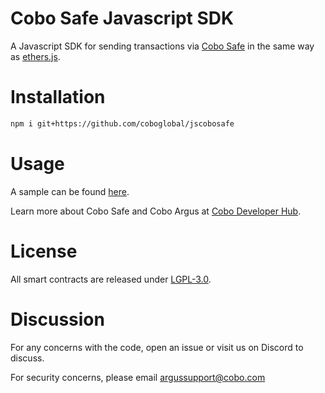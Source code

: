 # Cobo Safe Javascript SDK

A Javascript SDK for sending transactions via [Cobo Safe](https://github.com/coboglobal/cobosafe) in the same way as [ethers.js](https://github.com/ethers-io/ethers.js/).

# Installation

```sh
npm i git+https://github.com/coboglobal/jscobosafe
```

# Usage

A sample can be found [here](./sample/sample.js).

Learn more about Cobo Safe and Cobo Argus at [Cobo Developer Hub](https://developers.cobo.com/smart-contract-custody/coboargus).

# License

All smart contracts are released under [LGPL-3.0](./LICENSE).

# Discussion

For any concerns with the code, open an issue or visit us on Discord to discuss.

For security concerns, please email argussupport@cobo.com

